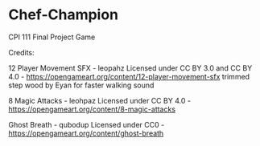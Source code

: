 # Chef-Champion
 CPI 111 Final Project Game

Credits: 

12 Player Movement SFX - leopahz Licensed under CC BY 3.0 and CC BY 4.0 - https://opengameart.org/content/12-player-movement-sfx trimmed step wood by Eyan for faster walking sound

8 Magic Attacks - leohpaz Licensed under CC BY 4.0 - https://opengameart.org/content/8-magic-attacks

Ghost Breath - qubodup Licensed under CC0 - https://opengameart.org/content/ghost-breath
